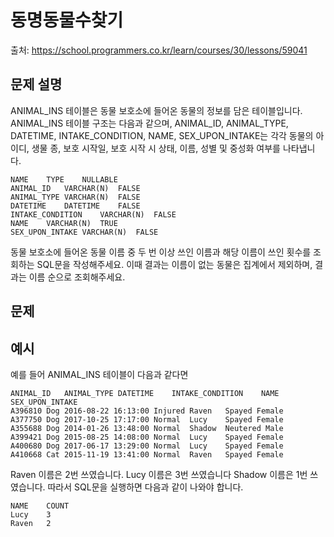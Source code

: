 # 동명동물수찾기

출처: https://school.programmers.co.kr/learn/courses/30/lessons/59041

## 문제 설명

ANIMAL_INS 테이블은 동물 보호소에 들어온 동물의 정보를 담은 테이블입니다. ANIMAL_INS 테이블 구조는 다음과 같으며, ANIMAL_ID, ANIMAL_TYPE, DATETIME, INTAKE_CONDITION, NAME, SEX_UPON_INTAKE는 각각 동물의 아이디, 생물 종, 보호 시작일, 보호 시작 시 상태, 이름, 성별 및 중성화 여부를 나타냅니다.

```
NAME	TYPE	NULLABLE
ANIMAL_ID	VARCHAR(N)	FALSE
ANIMAL_TYPE	VARCHAR(N)	FALSE
DATETIME	DATETIME	FALSE
INTAKE_CONDITION	VARCHAR(N)	FALSE
NAME	VARCHAR(N)	TRUE
SEX_UPON_INTAKE	VARCHAR(N)	FALSE
```

동물 보호소에 들어온 동물 이름 중 두 번 이상 쓰인 이름과 해당 이름이 쓰인 횟수를 조회하는 SQL문을 작성해주세요. 이때 결과는 이름이 없는 동물은 집계에서 제외하며, 결과는 이름 순으로 조회해주세요.

## 문제

## 예시

예를 들어 ANIMAL_INS 테이블이 다음과 같다면

```
ANIMAL_ID	ANIMAL_TYPE	DATETIME	INTAKE_CONDITION	NAME	SEX_UPON_INTAKE
A396810	Dog	2016-08-22 16:13:00	Injured	Raven	Spayed Female
A377750	Dog	2017-10-25 17:17:00	Normal	Lucy	Spayed Female
A355688	Dog	2014-01-26 13:48:00	Normal	Shadow	Neutered Male
A399421	Dog	2015-08-25 14:08:00	Normal	Lucy	Spayed Female
A400680	Dog	2017-06-17 13:29:00	Normal	Lucy	Spayed Female
A410668	Cat	2015-11-19 13:41:00	Normal	Raven	Spayed Female
```

Raven 이름은 2번 쓰였습니다.
Lucy 이름은 3번 쓰였습니다
Shadow 이름은 1번 쓰였습니다.
따라서 SQL문을 실행하면 다음과 같이 나와야 합니다.

```
NAME	COUNT
Lucy	3
Raven	2
```
